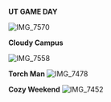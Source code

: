 **UT GAME DAY**

![IMG_7570](https://user-images.githubusercontent.com/79226045/131934464-08d839c8-e522-41e9-9666-a2aaffc91452.JPG)

**Cloudy Campus**

![IMG_7558](https://user-images.githubusercontent.com/79226045/131935023-33d8a33c-e5df-4856-aeb1-73c76f11c035.JPG)

**Torch Man**
![IMG_7478](https://user-images.githubusercontent.com/79226045/131935163-0669d0e7-0fca-4b9d-8c30-713c5839bb88.jpg)

**Cozy Weekend**
![IMG_7452](https://user-images.githubusercontent.com/79226045/131936565-bd2201cc-6331-4ed1-b55a-1c4d62966e70.jpg)

